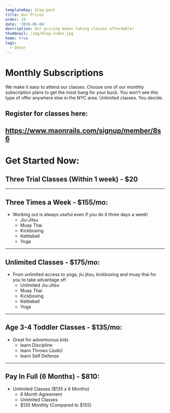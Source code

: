 ```yaml
---
templateKey: blog-post
title: Our Prices
order: 10
date: '2019-05-04'
description: Our pricing makes taking classes affordable!
thumbnail: /img/blog-index.jpg
home: true
tags:
  - Other
---
```

# Monthly Subscriptions

We make it easy to attend our classes. Choose one of our monthly subscription plans to get the most bang for your buck. You won't see this type of offer anywhere else in the NYC area. Unlimited classes. You decide.

## Register for classes here:

## <https://www.maonrails.com/signup/member/8s6>

# Get Started Now:

## Three Trial Classes (Within 1 week) - $20

- - -

## Three Times a Week - $155/mo:

* Working out is always useful even if you do it three days a week! 
  * Jiu-Jitsu
  * Muay Thai
  * Kickboxing
  * Kettlebell
  * Yoga

- - -

## Unlimited Classes - $175/mo:

* From unlimited access to yoga, jiu jitsu, kickboxing and muay thai for you to take advantage of! 
  * Unlimited Jiu-Jitsu
  * Muay Thai
  * Kickboxing
  * Kettlebell
  * Yoga

- - -

## Age 3-4 Toddler Classes - $135/mo:

* Great for adventurous kids
  * learn Discipline
  * learn Throws (Judo)
  * learn Self Defense

- - -

## Pay In Full (6 Months) - $810:

* Unlimited Classes ($135 x 6 Months)
  * 6 Month Agreement
  * Unlimited Classes
  * $135 Monthly (Compared to $155)
